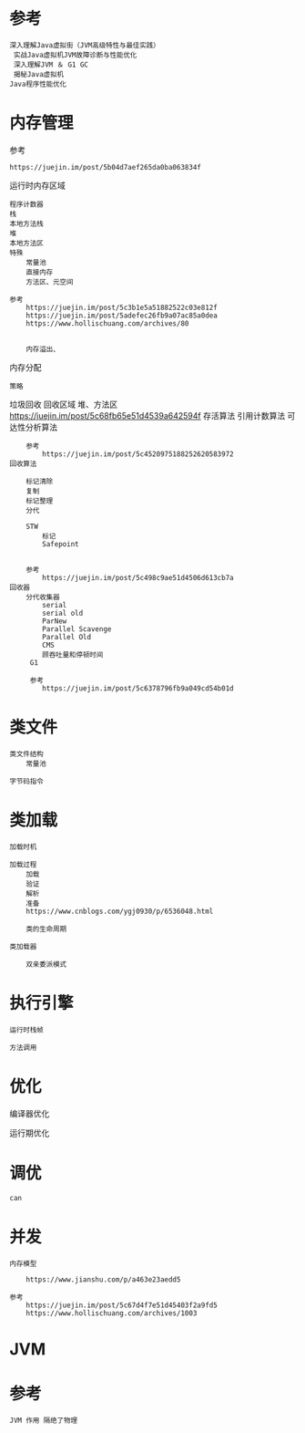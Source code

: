 



# 参考

    深入理解Java虚拟街（JVM高级特性与最佳实践）
     实战Java虚拟机JVM故障诊断与性能优化
     深入理解JVM ＆ G1 GC
     揭秘Java虚拟机
    Java程序性能优化
    


# 内存管理


参考

    https://juejin.im/post/5b04d7aef265da0ba063834f
    

运行时内存区域

    程序计数器
    栈
    本地方法栈
    堆
    本地方法区
    特殊 
        常量池
        直接内存
        方法区、元空间

    参考
        https://juejin.im/post/5c3b1e5a51882522c03e812f
        https://juejin.im/post/5adefec26fb9a07ac85a0dea
        https://www.hollischuang.com/archives/80
        
        
        内存溢出、

内存分配
    

    策略
    
    


垃圾回收
    回收区域
        堆、方法区
         https://juejin.im/post/5c68fb65e51d4539a642594f
    存活算法
        引用计数算法
        可达性分析算法
        
        参考
            https://juejin.im/post/5c4520975188252620583972
    回收算法
   
        标记清除
        复制
        标记整理
        分代
        
        STW
            标记
            Safepoint
        
        
        参考
            https://juejin.im/post/5c498c9ae51d4506d613cb7a
    回收器
        分代收集器
            serial
            serial old
            ParNew
            Parallel Scavenge
            Parallel Old
            CMS
            顾吞吐量和停顿时间
         G1
            
         参考
            https://juejin.im/post/5c6378796fb9a049cd54b01d
            

# 类文件

    类文件结构
        常量池
        
    字节码指令
    
# 类加载

    加载时机
    
    加载过程
        加载
        验证
        解析
        准备
        https://www.cnblogs.com/ygj0930/p/6536048.html
        
        类的生命周期
        
    类加载器
       
        双亲委派模式
        


# 执行引擎
    
    运行时栈帧
    
    方法调用


# 优化

编译器优化

运行期优化


# 调优
    
    can



# 并发

    内存模型
    
        https://www.jianshu.com/p/a463e23aedd5
    
    参考
        https://juejin.im/post/5c67d4f7e51d45403f2a9fd5
        https://www.hollischuang.com/archives/1003



  
  

    

# JVM


    





# 参考

    JVM 作用 隔绝了物理
